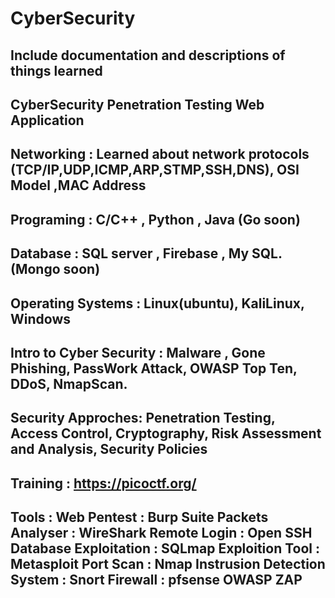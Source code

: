 # CyberSecurity
Include documentation and descriptions of things learned
---
CyberSecurity Penetration Testing Web Application
---
Networking : Learned about network protocols (TCP/IP,UDP,ICMP,ARP,STMP,SSH,DNS), OSI Model ,MAC Address
---
Programing : C/C++ , Python , Java (Go soon)
---
Database : SQL server , Firebase , My SQL. (Mongo soon)
---
Operating Systems : Linux(ubuntu), KaliLinux, Windows
---
Intro to Cyber Security : Malware , Gone Phishing, PassWork Attack, OWASP Top Ten, DDoS, NmapScan.
---
Security Approches: Penetration Testing, Access Control, Cryptography, Risk Assessment and Analysis, Security Policies
---
Training : https://picoctf.org/
---
Tools : 
  Web Pentest : Burp Suite 
  Packets Analyser : WireShark
  Remote Login : Open SSH
  Database Exploitation : SQLmap
  Exploition Tool : Metasploit
  Port Scan : Nmap
  Instrusion Detection System : Snort
  Firewall : pfsense
  OWASP ZAP
---
